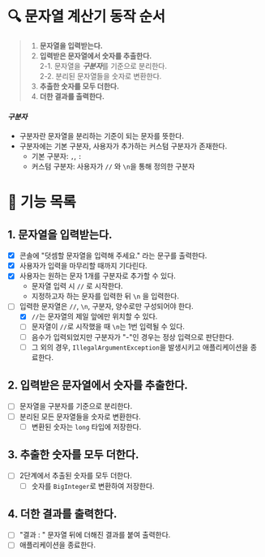 # 🔍 문자열 계산기 동작 순서

> 1. **문자열을 입력받는다.**
> 2. **입력받은 문자열에서 숫자를 추출한다.**  
     2-1. 문자열을 ***구분자***를 기준으로 분리한다.  
     2-2. 분리된 문자열들을 숫자로 변환한다.
> 3. **추출한 숫자를 모두 더한다.**
> 4. **더한 결과를 출력한다.**

#### ***구분자***

- 구분자란 문자열을 분리하는 기준이 되는 문자를 뜻한다.
- 구분자에는 기본 구분자, 사용자가 추가하는 커스텀 구분자가 존재한다.
    - 기본 구분자: `,`, `:`
    - 커스텀 구분자: 사용자가 `//` 와 `\n`을 통해 정의한 구분자

# 🚀 기능 목록

## 1. 문자열을 입력받는다.

- [X] 콘솔에 "덧셈할 문자열을 입력해 주세요." 라는 문구를 출력한다.
- [X] 사용자가 입력을 마무리할 때까지 기다린다.
- [X] 사용자는 원하는 문자 1개를 구분자로 추가할 수 있다.
    - 문자열 입력 시 `//` 로 시작한다.
    - 지정하고자 하는 문자를 입력한 뒤 `\n` 을 입력한다.
- [ ] 입력한 문자열은 `//`, `\n`, 구분자, 양수로만 구성되어야 한다.
    - [X] `//`는 문자열의 제일 앞에만 위치할 수 있다.
    - [ ] 문자열이 `//`로 시작했을 때 `\n`는 1번 입력될 수 있다.
    - [ ] 음수가 입력되었지만 구분자가 "-"인 경우는 정상 입력으로 판단한다.
    - [ ] 그 외의 경우, `IllegalArgumentException`을 발생시키고 애플리케이션을 종료한다.

## 2. 입력받은 문자열에서 숫자를 추출한다.

- [ ] 문자열을 구분자를 기준으로 분리한다.
- [ ] 분리된 모든 문자열들을 숫자로 변환한다.
    - [ ] 변환된 숫자는 `long` 타입에 저장한다.

## 3. 추출한 숫자를 모두 더한다.

- [ ] 2단계에서 추출된 숫자를 모두 더한다.
    - [ ] 숫자를 `BigInteger`로 변환하여 저장한다.

## 4. 더한 결과를 출력한다.

- [ ] "결과 : " 문자열 뒤에 더해진 결과를 붙여 출력한다.
- [ ] 애플리케이션을 종료한다.
